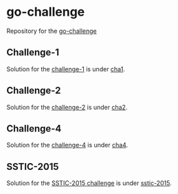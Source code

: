 go-challenge
============

Repository for the [go-challenge](http://golang-challenge.com/)

## Challenge-1

Solution for the
[challenge-1](http://golang-challenge.com/go-challenge1/) is under
[cha1](https://github.com/sbinet/go-challenge/tree/master/cha1).

## Challenge-2

Solution for the
[challenge-2](http://golang-challenge.com/go-challenge2/) is under
[cha2](https://github.com/sbinet/go-challenge/tree/master/cha2).

## Challenge-4

Solution for the
[challenge-4](http://golang-challenge.com/go-challenge4/) is under
[cha4](https://github.com/sbinet/go-challenge/tree/master/cha4).

## SSTIC-2015

Solution for the [SSTIC-2015
challenge](http://communaute.sstic.org/ChallengeSSTIC2015) is under
[sstic-2015](https://github.com/sbinet/go-challenge/tree/master/sstic-2015).
